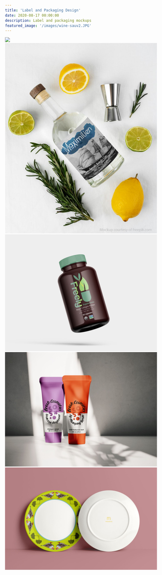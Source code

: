 ```yaml
---
title: 'Label and Packaging Design'
date: 2020-08-17 00:00:00
description: Label and packaging mockups
featured_image: '/images/wine-sauv2.JPG'
---
```


<div class="gallery" data-columns="4">
	<img src="/images/heliodorus2.jpeg">
	<img src="/images/gin-bottle.JPG">
	<img src="/images/freely-bottle.JPG">
	<img src="/images/brash-tubes.JPG">
	<img src="/images/finch-plate-mockup.JPG">
</div>
